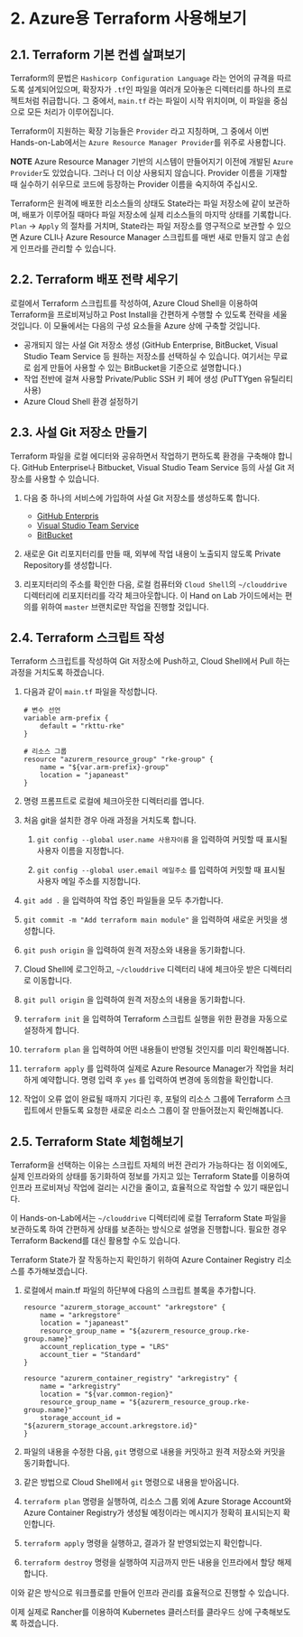 # 2. Azure용 Terraform 사용해보기

## 2.1. Terraform 기본 컨셉 살펴보기

Terraform의 문법은 `Hashicorp Configuration Language` 라는 언어의 규격을 따르도록 설계되어있으며, 확장자가 `.tf`인 파일을 여러개 모아놓은 디렉터리를 하나의 프로젝트처럼 취급합니다. 그 중에서, `main.tf` 라는 파일이 시작 위치이며, 이 파일을 중심으로 모든 처리가 이루어집니다.

Terraform이 지원하는 확장 기능들은 `Provider` 라고 지칭하며, 그 중에서 이번 Hands-on-Lab에서는 `Azure Resource Manager Provider`를 위주로 사용합니다.

**NOTE** Azure Resource Manager 기반의 시스템이 만들어지기 이전에 개발된 `Azure Provider`도 있었습니다. 그러나 더 이상 사용되지 않습니다. Provider 이름을 기재할 때 실수하기 쉬우므로 코드에 등장하는 Provider 이름을 숙지하여 주십시오.

Terraform은 원격에 배포한 리소스들의 상태도 State라는 파일 저장소에 같이 보관하며, 배포가 이루어질 때마다 파일 저장소에 실제 리소스들의 마지막 상태를 기록합니다. `Plan` -> `Apply` 의 절차를 거치며, State라는 파일 저장소를 영구적으로 보관할 수 있으면 Azure CLI나 Azure Resource Manager 스크립트를 매번 새로 만들지 않고 손쉽게 인프라를 관리할 수 있습니다.

## 2.2. Terraform 배포 전략 세우기

로컬에서 Terraform 스크립트를 작성하여, Azure Cloud Shell을 이용하여 Terraform을 프로비져닝하고 Post Install을 간편하게 수행할 수 있도록 전략을 세울 것입니다. 이 모듈에서는 다음의 구성 요소들을 Azure 상에 구축할 것입니다.

- 공개되지 않는 사설 Git 저장소 생성 (GitHub Enterprise, BitBucket, Visual Studio Team Service 등 원하는 저장소를 선택하실 수 있습니다. 여기서는 무료로 쉽게 만들어 사용할 수 있는 BitBucket을 기준으로 설명합니다.)
- 작업 전반에 걸쳐 사용할 Private/Public SSH 키 페어 생성 (PuTTYgen 유틸리티 사용)
- Azure Cloud Shell 환경 설정하기

## 2.3. 사설 Git 저장소 만들기

Terraform 파일을 로컬 에디터와 공유하면서 작업하기 편하도록 환경을 구축해야 합니다. GitHub Enterprise나 Bitbucket, Visual Studio Team Service 등의 사설 Git 저장소를 사용할 수 있습니다.

1. 다음 중 하나의 서비스에 가입하여 사설 Git 저장소를 생성하도록 합니다.
    - [GitHub Enterpris](https://www.github.com)
    - [Visual Studio Team Service](https://www.visualstudio.com)
    - [BitBucket](https://www.bitbucket.org)

2. 새로운 Git 리포지터리를 만들 때, 외부에 작업 내용이 노출되지 않도록 Private Repository를 생성합니다.

3. 리포지터리의 주소를 확인한 다음, 로컬 컴퓨터와 `Cloud Shell`의 `~/clouddrive` 디렉터리에 리포지터리를 각각 체크아웃합니다. 이 Hand on Lab 가이드에서는 편의를 위하여 `master` 브랜치로만 작업을 진행할 것입니다.

## 2.4. Terraform 스크립트 작성

Terraform 스크립트를 작성하여 Git 저장소에 Push하고, Cloud Shell에서 Pull 하는 과정을 거치도록 하겠습니다.

1. 다음과 같이 `main.tf` 파일을 작성합니다.

    ```hcl
    # 변수 선언
    variable arm-prefix {
        default = "rkttu-rke"
    }

    # 리소스 그룹
    resource "azurerm_resource_group" "rke-group" {
        name = "${var.arm-prefix}-group"
        location = "japaneast"
    }
    ```

2. 명령 프롬프트로 로컬에 체크아웃한 디렉터리를 엽니다.

3. 처음 git을 설치한 경우 아래 과정을 거치도록 합니다.

    1. `git config --global user.name 사용자이름` 을 입력하여 커밋할 때 표시될 사용자 이름을 지정합니다.

    2. `git config --global user.email 메일주소` 를 입력하여 커밋할 때 표시될 사용자 메일 주소를 지정합니다.

4. `git add .` 을 입력하여 작업 중인 파일들을 모두 추가합니다.

5. `git commit -m "Add terraform main module"` 을 입력하여 새로운 커밋을 생성합니다.

6. `git push origin` 을 입력하여 원격 저장소와 내용을 동기화합니다.

7. Cloud Shell에 로그인하고, `~/clouddrive` 디렉터리 내에 체크아웃 받은 디렉터리로 이동합니다.

8. `git pull origin` 을 입력하여 원격 저장소의 내용을 동기화합니다.

9. `terraform init` 을 입력하여 Terraform 스크립트 실행을 위한 환경을 자동으로 설정하게 합니다.

10. `terraform plan` 을 입력하여 어떤 내용들이 반영될 것인지를 미리 확인해봅니다.

11. `terraform apply` 를 입력하여 실제로 Azure Resource Manager가 작업을 처리하게 예약합니다. 명령 입력 후 `yes` 를 입력하여 변경에 동의함을 확인합니다.

12. 작업이 오류 없이 완료될 때까지 기다린 후, 포털의 리소스 그룹에 Terraform 스크립트에서 만들도록 요청한 새로운 리소스 그룹이 잘 만들어졌는지 확인해봅니다.

## 2.5. Terraform State 체험해보기

Terraform을 선택하는 이유는 스크립트 자체의 버전 관리가 가능하다는 점 이외에도, 실제 인프라와의 상태를 동기화하여 정보를 가지고 있는 Terraform State를 이용하여 인프라 프로비져닝 작업에 걸리는 시간을 줄이고, 효율적으로 작업할 수 있기 때문입니다.

이 Hands-on-Lab에서는 `~/clouddrive` 디렉터리에 로컬 Terraform State 파일을 보관하도록 하여 간편하게 상태를 보존하는 방식으로 설명을 진행합니다. 필요한 경우 Terraform Backend를 대신 활용할 수도 있습니다.

Terraform State가 잘 작동하는지 확인하기 위하여 Azure Container Registry 리소스를 추가해보겠습니다.

1. 로컬에서 main.tf 파일의 하단부에 다음의 스크립트 블록을 추가합니다.

    ```hcl
    resource "azurerm_storage_account" "arkregstore" {
        name = "arkregstore"
        location = "japaneast"
        resource_group_name = "${azurerm_resource_group.rke-group.name}"
        account_replication_type = "LRS"
        account_tier = "Standard"
    }

    resource "azurerm_container_registry" "arkregistry" {
        name = "arkregistry"
        location = "${var.common-region}"
        resource_group_name = "${azurerm_resource_group.rke-group.name}"
        storage_account_id = "${azurerm_storage_account.arkregstore.id}"
    }
    ```

2. 파일의 내용을 수정한 다음, `git` 명령으로 내용을 커밋하고 원격 저장소와 커밋을 동기화합니다.

3. 같은 방법으로 Cloud Shell에서 `git` 명령으로 내용을 받아옵니다.

4. `terraform plan` 명령을 실행하여, 리소스 그룹 외에 Azure Storage Account와 Azure Container Registry가 생성될 예정이라는 메시지가 정확히 표시되는지 확인합니다.

5. `terraform apply` 명령을 실행하고, 결과가 잘 반영되었는지 확인합니다.

6. `terraform destroy` 명령을 실행하여 지금까지 만든 내용을 인프라에서 할당 해제합니다.

이와 같은 방식으로 워크플로를 만들어 인프라 관리를 효율적으로 진행할 수 있습니다.

이제 실제로 Rancher를 이용하여 Kubernetes 클러스터를 클라우드 상에 구축해보도록 하겠습니다.
